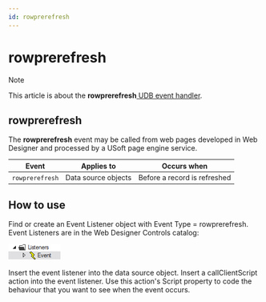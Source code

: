 ```yaml
---
id: rowprerefresh
---
```


# rowprerefresh



> [!NOTE]
> This article is about the **rowprerefresh**[ UDB event handler](/docs/Web%20and%20app%20UIs/UDB%20Events).

## **rowprerefresh**

The **rowprerefresh** event may be called from web pages developed in Web Designer and processed by a USoft page engine service.

|**Event**|**Applies to**|**Occurs when**|
|--------|--------|--------|
|`rowprerefresh`|Data source objects|Before a record is refreshed|



## How to use

Find or create an Event Listener object with Event Type = rowprerefresh. Event Listeners are in the Web Designer Controls catalog:

![](./assets/ff8672be-ff07-426e-ba7e-0ecf37444b63.png)

Insert the event listener into the data source object. Insert a callClientScript action into the event listener. Use this action's Script property to code the behaviour that you want to see when the event occurs.